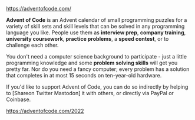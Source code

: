 https://adventofcode.com/

**Advent of Code** is an Advent calendar of small programming puzzles for a variety of skill sets and skill levels that can be solved in any programming language you like. People use them as **interview prep**, **company training**, **university coursework**, **practice problems**, a **speed contest**, or to challenge each other.

You don't need a computer science background to participate - just a little programming knowledge and some **problem solving skills** will get you pretty far. Nor do you need a fancy computer; every problem has a solution that completes in at most 15 seconds on ten-year-old hardware.

If you'd like to support Advent of Code, you can do so indirectly by helping to [Shareon Twitter Mastodon] it with others, or directly via PayPal or Coinbase.

https://adventofcode.com/2022

